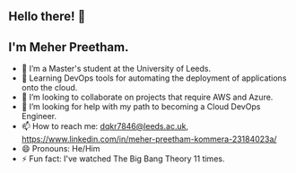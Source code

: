 ## Hello there! 👋 
## I'm Meher Preetham.

- 🔭 I’m a Master's student at the University of Leeds.
- 🌱 Learning DevOps tools for automating the deployment of applications onto the cloud.
- 👯 I’m looking to collaborate on projects that require AWS and Azure.
- 🤔 I’m looking for help with my path to becoming a Cloud DevOps Engineer.
- 📫 How to reach me: dqkr7846@leeds.ac.uk, https://www.linkedin.com/in/meher-preetham-kommera-23184023a/
- 😄 Pronouns: He/Him
- ⚡ Fun fact: I've watched The Big Bang Theory 11 times.
